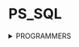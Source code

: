 # PS_SQL
<details>
<summary>PROGRAMMERS</summary>
<div markdown="1">       
<pre>
- <a href="https://school.programmers.co.kr/learn/courses/30/lessons/164673">조건에 부합하는 중고거래 댓글 조회하기</a>
</pre>
</div>
</details>
